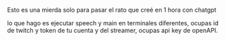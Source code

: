 Esto es una mierda solo para pasar el rato que creé en 1 hora con chatgpt

lo que hago es ejecutar speech y main en terminales diferentes, ocupas id de twitch y token de tu cuenta y del streamer, ocupas api key de openAPI.
